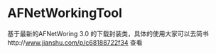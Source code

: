 # AFNetWorkingTool
基于最新的AFNetWoring 3.0 的下载封装类，具体的使用大家可以去简书http://www.jianshu.com/p/c68188722f34 查看
